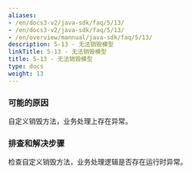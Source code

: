 ```yaml
---
aliases:
- /en/docs3-v2/java-sdk/faq/5/13/
- /en/docs3-v2/java-sdk/faq/5/13/
- /en/overview/mannual/java-sdk/faq/5/13/
description: 5-13 - 无法销毁模型
linkTitle: 5-13 - 无法销毁模型
title: 5-13 - 无法销毁模型
type: docs
weight: 13
---
```







### 可能的原因

自定义销毁方法，业务处理上存在异常。

### 排查和解决步骤

检查自定义销毁方法，业务处理逻辑是否存在运行时异常。
